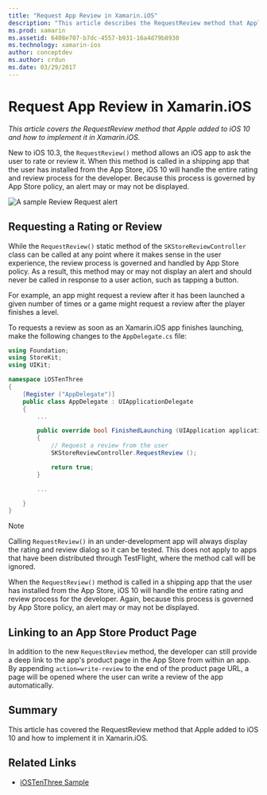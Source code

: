 ```yaml
---
title: "Request App Review in Xamarin.iOS"
description: "This article describes the RequestReview method that Apple added to iOS 10, and discusses how to implement it in Xamarin.iOS."
ms.prod: xamarin
ms.assetid: 6408e707-b7dc-4557-b931-16a4d79b8930
ms.technology: xamarin-ios
author: conceptdev
ms.author: crdun
ms.date: 03/29/2017
---
```


# Request App Review in Xamarin.iOS

_This article covers the RequestReview method that Apple added to iOS 10 and how to implement it in Xamarin.iOS._

New to iOS 10.3, the `RequestReview()` method allows an iOS app to ask the user to rate or review it. When this method is called in a shipping app that the user has installed from the App Store, iOS 10 will handle the entire rating and review process for the developer. Because this process is governed by App Store policy, an alert may or may not be displayed.

![A sample Review Request alert](request-app-review-images/review01.png)

## Requesting a Rating or Review

While the `RequestReview()` static method of the `SKStoreReviewController` class can be called at any point where it makes sense in the user experience, the review process is governed and handled by App Store policy. As a result, this method may or may not display an alert and should never be called in response to a user action, such as tapping a button.

For example, an app might request a review after it has been launched a given number of times or a game might request a review after the player finishes a level.

To requests a review as soon as an Xamarin.iOS app finishes launching, make the following changes to the `AppDelegate.cs` file:

```csharp
using Foundation;
using StoreKit;
using UIKit;

namespace iOSTenThree
{
    [Register ("AppDelegate")]
    public class AppDelegate : UIApplicationDelegate
    {
        ...

        public override bool FinishedLaunching (UIApplication application, NSDictionary launchOptions)
        {
            // Request a review from the user
            SKStoreReviewController.RequestReview ();

            return true;
        }

        ...

    }
}
```

> [!NOTE]
> Calling  `RequestReview()` in an under-development app will always display the rating and review dialog so it can be tested. This does not apply to apps that have been distributed through TestFlight, where the method call will be ignored.

When the `RequestReview()` method is called in a shipping app that the user has installed from the App Store, iOS 10 will handle the entire rating and review process for the developer. Again, because this process is governed by App Store policy, an alert may or may not be displayed.

## Linking to an App Store Product Page 

In addition to the new `RequestReview` method, the developer can still provide a deep link to the app's product page in the App Store from within an app. By appending `action=write-review` to the end of the product page URL, a page will be opened where the user can write a review of the app automatically. 

## Summary

This article has covered the RequestReview method that Apple added to iOS 10 and how to implement it in Xamarin.iOS.

## Related Links

- [iOSTenThree Sample](https://docs.microsoft.com/samples/xamarin/ios-samples/ios10-iostenthree/)
